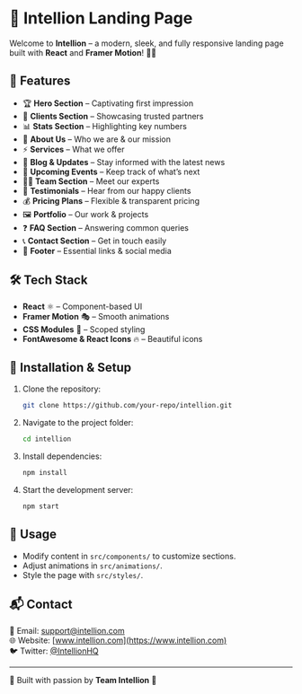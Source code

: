 # 🚀 Intellion Landing Page

Welcome to **Intellion** – a modern, sleek, and fully responsive landing page built with **React** and **Framer Motion**! 🎨✨

## 🌟 Features

- 🏆 **Hero Section** – Captivating first impression
- 👥 **Clients Section** – Showcasing trusted partners
- 📊 **Stats Section** – Highlighting key numbers
- 💼 **About Us** – Who we are & our mission
- ⚡ **Services** – What we offer
- 📰 **Blog & Updates** – Stay informed with the latest news
- 🎉 **Upcoming Events** – Keep track of what’s next
- 👨‍💻 **Team Section** – Meet our experts
- 💬 **Testimonials** – Hear from our happy clients
- 💰 **Pricing Plans** – Flexible & transparent pricing
- 🖼️ **Portfolio** – Our work & projects
- ❓ **FAQ Section** – Answering common queries
- 📞 **Contact Section** – Get in touch easily
- 🏁 **Footer** – Essential links & social media

## 🛠️ Tech Stack

- **React** ⚛️ – Component-based UI
- **Framer Motion** 🎭 – Smooth animations
- **CSS Modules** 🎨 – Scoped styling
- **FontAwesome & React Icons** 🔥 – Beautiful icons

## 🚀 Installation & Setup

1. Clone the repository:
   ```bash
   git clone https://github.com/your-repo/intellion.git
   ```
2. Navigate to the project folder:
   ```bash
   cd intellion
   ```
3. Install dependencies:
   ```bash
   npm install
   ```
4. Start the development server:
   ```bash
   npm start
   ```

## 🎯 Usage

- Modify content in `src/components/` to customize sections.
- Adjust animations in `src/animations/`.
- Style the page with `src/styles/`.

## 📬 Contact

📧 Email: [support@intellion.com](mailto:support@intellion.com)  
🌐 Website: [www.intellion.com](https://www.intellion.com)  
🐦 Twitter: [@IntellionHQ](https://twitter.com/IntellionHQ)

---

💙 Built with passion by **Team Intellion** 🚀
